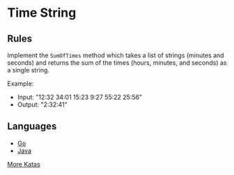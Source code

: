# Time String

## Rules

Implement the `SumOfTimes` method which takes a list of strings (minutes and seconds) and returns
the sum of the times (hours, minutes, and seconds) as a single string.

Example:

- Input: "12:32 34:01 15:23 9:27 55:22 25:56"
- Output: "2:32:41"

## Languages

- [Go](https://github.com/pdt256/kata/tree/master/go/pkg/timestring)
- [Java](https://github.com/pdt256/kata/tree/master/java/src/TimeString)

[More Katas](https://github.com/pdt256/kata)
